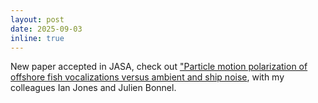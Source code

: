 ```yaml
---
layout: post
date: 2025-09-03
inline: true
---
```

New paper accepted in JASA, check out ["Particle motion polarization of offshore fish vocalizations versus ambient and ship noise](https://dx.doi.org/10.1121/10.0039105), with my colleagues Ian Jones and Julien Bonnel.

